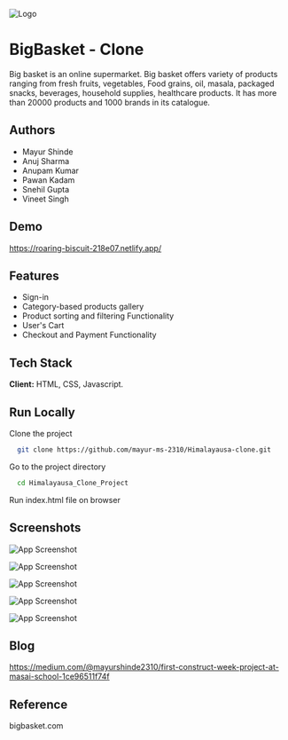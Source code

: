 
![Logo](https://www.adgully.com/img/400x300/201808/bigbasket.jpg)


# BigBasket - Clone

Big basket is an online supermarket. Big basket offers variety of products ranging from fresh fruits, vegetables, Food grains, oil, masala, packaged snacks, beverages, household supplies, healthcare products. It has more than 20000 products and 1000 brands in its catalogue.
## Authors

- Mayur Shinde
- Anuj Sharma
- Anupam Kumar
- Pawan Kadam 
- Snehil Gupta
- Vineet Singh


## Demo

https://roaring-biscuit-218e07.netlify.app/


## Features

- Sign-in 
- Category-based products gallery
- Product sorting and filtering Functionality
- User's Cart
- Checkout and Payment Functionality


## Tech Stack

**Client:** HTML, CSS, Javascript.


## Run Locally

Clone the project

```bash
  git clone https://github.com/mayur-ms-2310/Himalayausa-clone.git
```

Go to the project directory

```bash
  cd Himalayausa_Clone_Project
```
Run index.html file on browser


## Screenshots

![App Screenshot](https://miro.medium.com/max/875/0*Y8h4eiZnLTjW6KLW.png)

![App Screenshot](https://miro.medium.com/max/875/0*A4ADf2UE6Vabqu3R.png)

![App Screenshot](https://miro.medium.com/max/875/0*qwRMcV12Dq29xyzb.png)

![App Screenshot](https://miro.medium.com/max/875/0*y9hwnwNmNDjtD3GD.png)

![App Screenshot](https://miro.medium.com/max/875/0*zJl8i9fe07YYGg7x.png)


## Blog

https://medium.com/@mayurshinde2310/first-construct-week-project-at-masai-school-1ce96511f74f
## Reference

bigbasket.com
